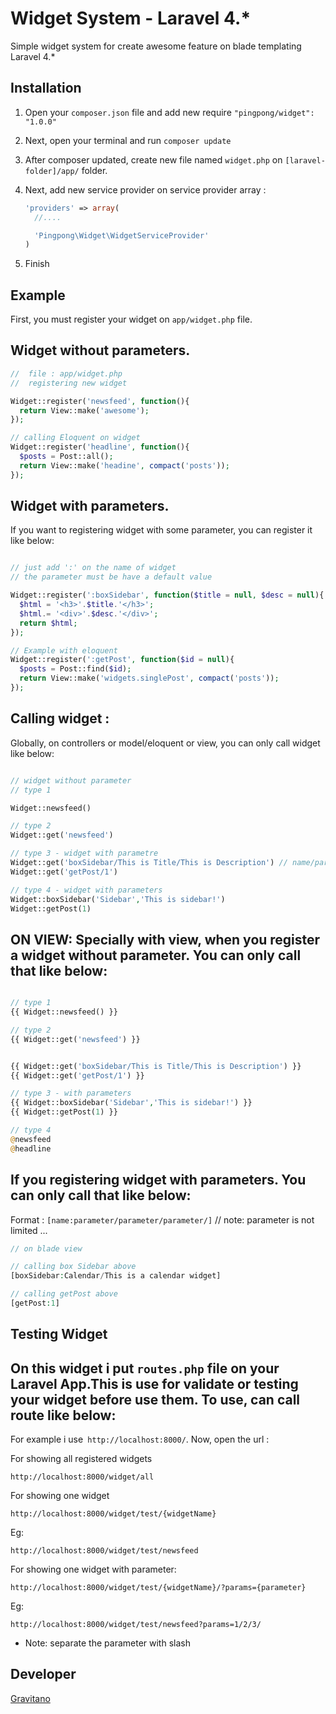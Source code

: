 Widget System - Laravel 4.*
======

Simple widget system for create awesome feature on blade templating Laravel 4.*

Installation
------------

1. Open your `composer.json` file and add new require `"pingpong/widget": "1.0.0"`
2. Next, open your terminal and run `composer update`
3. After composer updated, create new file named `widget.php` on `[laravel-folder]/app/` folder.
4. Next, add new service provider on service provider array :
  
    ```php
    'providers' => array(
      //....

      'Pingpong\Widget\WidgetServiceProvider'
    )
    ```
    
5. Finish

Example
------------------

  First, you must register your widget on `app/widget.php` file.
  
  Widget without parameters.
  ---------------------------
  
  ```php
  //  file : app/widget.php
  //  registering new widget
  
  Widget::register('newsfeed', function(){
    return View::make('awesome');
  });
  
  // calling Eloquent on widget
  Widget::register('headline', function(){
    $posts = Post::all();
    return View::make('headine', compact('posts'));
  });
  
  ```
  Widget with parameters.
  -------------
  If you want to registering widget with some parameter, you can register it like below:
  
  ```php
  
  // just add ':' on the name of widget
  // the parameter must be have a default value
  
  Widget::register(':boxSidebar', function($title = null, $desc = null){
    $html = '<h3>'.$title.'</h3>';
    $html.= '<div>'.$desc.'</div>';
    return $html;
  });
  
  // Example with eloquent
  Widget::register(':getPost', function($id = null){
    $posts = Post::find($id);
    return View::make('widgets.singlePost', compact('posts'));
  });
  
  ```
  
  Calling widget :
  -------------------
  Globally, on controllers or model/eloquent or view,  you can only call widget like below:
  
  ```php
  
  // widget without parameter
  // type 1
  
  Widget::newsfeed()
  
  // type 2
  Widget::get('newsfeed')
  
  // type 3 - widget with parametre
  Widget::get('boxSidebar/This is Title/This is Description') // name/parameter/parameter/parameter
  Widget::get('getPost/1')
  
  // type 4 - widget with parameters
  Widget::boxSidebar('Sidebar','This is sidebar!')
  Widget::getPost(1)
  ```
  
  ON VIEW:
  Specially with view, when you register a widget without parameter. You can only call that like below:
  ----------------------------
  
  ```php
  
  // type 1
  {{ Widget::newsfeed() }}
  
  // type 2
  {{ Widget::get('newsfeed') }}
  
  
  {{ Widget::get('boxSidebar/This is Title/This is Description') }} 
  {{ Widget::get('getPost/1') }}
  
  // type 3 - with parameters
  {{ Widget::boxSidebar('Sidebar','This is sidebar!') }}
  {{ Widget::getPost(1) }}

  // type 4
  @newsfeed
  @headline
  
  ```
  If you registering widget with parameters. You can only call that like below:
  ----------------------------
  Format : `[name:parameter/parameter/parameter/]` // note: parameter is not limited ...
  
  ```php
  // on blade view

  // calling box Sidebar above
  [boxSidebar:Calendar/This is a calendar widget]
  
  // calling getPost above
  [getPost:1]
  ```

Testing Widget
------------
On this widget i put `routes.php` file on your Laravel App.This is use for validate or testing your widget before use them. To use, can call route like below:
  --------------
  For example i use` http://localhost:8000/`. Now, open the url :

  For showing all registered widgets
  ```
  http://localhost:8000/widget/all
  ```
  
  For showing one widget
  ```
  http://localhost:8000/widget/test/{widgetName}
  ```
  Eg:
  ```
  http://localhost:8000/widget/test/newsfeed
  ```
  
  For showing one widget with parameter:
  ```
  http://localhost:8000/widget/test/{widgetName}/?params={parameter}
  ```
  Eg:
  ```
  http://localhost:8000/widget/test/newsfeed?params=1/2/3/
  ```
  
  - Note: separate the parameter with slash
  



Developer
--------
[Gravitano](https://github.com/gravitano)
